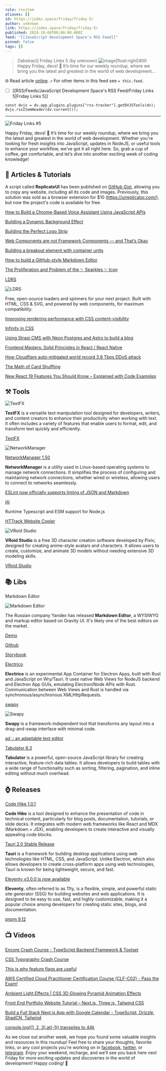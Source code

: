 ```yaml
---
role: rssitem
aliases: []
id: https://jsdev.space/friday/friday-5/
author: unknown
link: https://jsdev.space/friday/friday-5/
published: 2024-10-04T00:00:00.000Z
feed: "[[JavaScript Development Space's RSS Feed]]"
pinned: false
tags: []
---
```


> [!abstract] Friday Links 5 (by unknown)
> ![image|float:right|400](./images/friday-5.png) Happy Friday, devs! 🎉 It’s time for our weekly roundup, where we bring you the latest and greatest in the world of web development…

🌐 Read article [online](https://jsdev.space/friday/friday-5/). ⤴ For other items in this feed see `= this.feed`.

- [ ] [[RSS/Feeds/JavaScript Development Space's RSS Feed/Friday Links 5|Friday Links 5]]

~~~dataviewjs
const dvjs = dv.app.plugins.plugins["rss-tracker"].getDVJSTools(dv);
dvjs.rssItemHeader(dv.current());
~~~

- - -

![Friday Links #5](./images/friday-5.png)

Happy Friday, devs! 🎉 It’s time for our weekly roundup, where we bring you the latest and greatest in the world of web development. Whether you're looking for fresh insights into JavaScript, updates in NodeJS, or useful tools to enhance your workflow, we’ve got it all right here. So, grab a cup of coffee, get comfortable, and let’s dive into another exciting week of coding knowledge!

## 📜 Articles & Tutorials

A script called **ReplicateUI** has been published on [GitHub Gist](https://gist.github.com/markflorkowski/4269bc529324dceb2858c77b7609704c#file-gistfile1-txt), allowing you to copy any website, including all its code and images. Previously, this solution was sold as a browser extension for $10 (https://uireplicator.com/), but now the project's code is available for free.

[How to Build a Chrome-Based Voice Assistant Using JavaScript APIs](https://medium.com/@kenzic/how-to-build-a-chrome-based-voice-assistant-using-javascript-apis-ed2895658eb2)

[Building a Dynamic Background Effect](https://www.letsbuildui.dev/articles/building-a-dynamic-background-effect/)

[Building the Perfect Logo Strip](https://9elements.com/blog/building-the-perfect-logo-strip/)

[Web Components are not Framework Components — and That’s Okay](https://lea.verou.me/blog/2024/wcs-vs-frameworks/)

[Building a breakout element with container units](https://piccalil.li/blog/building-a-breakout-element-with-container-units/)

[How to build a GitHub-style Markdown Editor](https://indiecourses.com/blog/how-to-build-a-github-style-markdown-editor)

[The Proliferation and Problem of the ✨ Sparkles ✨ Icon](https://css-tricks.com/the-proliferation-and-problem-of-the-sparkles-icon/)

[LDRS](https://uiball.com/ldrs/)

![LDRS](./images/ldrs.png)

Free, open-source loaders and spinners for your next project.
Built with HTML, CSS & SVG, and powered by web components, for maximum compatibility.

[Improving rendering performance with CSS content-visibility](https://nolanlawson.com/2024/09/18/improving-rendering-performance-with-css-content-visibility/)

[Infinity in CSS](https://frontendmasters.com/blog/infinity-in-css/)

[Using Strapi CMS with Neon Postgres and Astro to build a blog](https://neon.tech/guides/strapi-cms)

[Frontend Masters: Solid Principles in React / React Native](https://blog.stackademic.com/react-native-masters-solid-principles-in-react-react-native-a1b8df8d261d)

[How Cloudflare auto-mitigated world record 3.8 Tbps DDoS attack](https://blog.cloudflare.com/how-cloudflare-auto-mitigated-world-record-3-8-tbps-ddos-attack/)

[The Math of Card Shuffling](https://fredhohman.com/card-shuffling/)

[New React 19 Features You Should Know – Explained with Code Examples](https://www.freecodecamp.org/news/new-react-19-features-you-should-know-with-code-examples/)

## ⚒️ Tools

![TextFX](./images/textfx.png)

**TextFX** is a versatile text manipulation tool designed for developers, writers, and content creators to enhance their productivity when working with text. It often includes a variety of features that enable users to format, edit, and transform text quickly and efficiently.

[TextFX](https://textfx.withgoogle.com/)

![NetworkManager](./images/NetworkManager.png)

[NetworkManager 1.50](https://networkmanager.dev/)

**NetworkManager** is a utility used in Linux-based operating systems to manage network connections. It simplifies the process of configuring and maintaining network connections, whether wired or wireless, allowing users to connect to networks seamlessly.

[ESLint now officially supports linting of JSON and Markdown](https://eslint.org/blog/2024/10/eslint-json-markdown-support/)

[jiti](https://github.com/unjs/jiti)

Runtime Typescript and ESM support for Node.js

[HTTrack Website Copier](https://github.com/xroche/httrack)

![VRoid Studio](./images/VRoid-Studio.png)

**VRoid Studio** is a free 3D character creation software developed by Pixiv, designed for creating anime-style avatars and characters. It allows users to create, customize, and animate 3D models without needing extensive 3D modeling skills.

[VRoid Studio](https://vroid.com/en/studio)

## 📚 Libs

Markdown Editor

![Markdown Editor](./images/Markdown-Editor.png)

The Russian company Yandex has released **Markdown Editor**, a WYSIWYG and markup editor based on Gravity UI. It's likely one of the best editors on the market.

[Demo](https://gravity-ui.com/libraries/markdown-editor/playground)

[Github](https://github.com/gravity-ui/markdown-editor/)

[Storybook](https://preview.gravity-ui.com/md-editor/)

[Electrico](https://github.com/thomastschurtschenthaler/electrico)

**Electrico** is an experimental App Container for Electron Apps, built with Rust and JavaScript on Wry/Tauri. It uses native Web Views for NodeJS backend and Electron App GUIs, emulating Electron/Node APIs with Rust. Communication between Web Views and Rust is handled via synchronous/asynchronous XMLHttpRequests.

[swapy](https://github.com/TahaSh/swapy)

![Swapy](./images/swapy.png)

**Swapy** is a framework-independent tool that transforms any layout into a drag-and-swap interface with minimal code.


[ad :: an adaptable text editor](https://github.com/sminez/)

[Tabulator 6.3](https://tabulator.info/docs/6.3/release)

**Tabulator** is a powerful, open-source JavaScript library for creating interactive, feature-rich data tables. It allows developers to build tables with a wide range of functionality such as sorting, filtering, pagination, and inline editing without much overhead. 

## ⌚ Releases

[Code Hike 1.0.1](https://github.com/code-hike/codehike)

**Code Hike** is a tool designed to enhance the presentation of code in technical content, particularly for blog posts, documentation, tutorials, or slide decks. It integrates with modern web frameworks like React and MDX (Markdown + JSX), enabling developers to create interactive and visually appealing code blocks.

[Tauri 2.0 Stable Release](https://v2.tauri.app/blog/tauri-20/)

**Tauri** is a framework for building desktop applications using web technologies like HTML, CSS, and JavaScript. Unlike Electron, which also allows developers to create cross-platform apps using web technologies, Tauri is known for being lightweight, secure, and fast.

[Eleventy v3.0.0 is now available](https://www.11ty.dev/blog/eleventy-v3/)

**Eleventy**, often referred to as 11ty, is a flexible, simple, and powerful static site generator (SSG) for building websites and web applications. It is designed to be easy to use, fast, and highly customizable, making it a popular choice among developers for creating static sites, blogs, and documentation.

[pnpm 9.12](https://github.com/pnpm/pnpm/releases/tag/v9.12.0)


## 📺 Videos

[Encore Crash Course - TypeScript Backend Framework & Toolset](https://www.youtube.com/watch?v=tL01EzN2-xA&ab_channel=TraversyMedia)

[CSS Typography Crash Course](https://www.youtube.com/watch?v=WdBNYcWG0Yg&ab_channel=KevinPowell)

[This is why feature flags are useful](https://www.youtube.com/watch?v=3JtnK4uRbJw&ab_channel=WebDevCody)

[AWS Certified Cloud Practitioner Certification Course (CLF-C02) - Pass the Exam!](https://www.youtube.com/watch?v=NhDYbskXRgc&ab_channel=freeCodeCamp.org)

[Ambient Light Effects | CSS 3D Glowing Pyramid Animation Effects](https://www.youtube.com/watch?v=J2sT05YtScM&ab_channel=OnlineTutorials)

[Front End Portfolio Website Tutorial – Next.js, Three.js, Tailwind CSS](https://www.youtube.com/watch?v=aZZrEE_UsIk&ab_channel=freeCodeCamp.org)

[Build a Full Stack Next.js App with Google Calendar - TypeScript, Drizzle, ShadCN, Tailwind](https://www.youtube.com/watch?v=0Oacr8VrnNk&ab_channel=WebDevSimplified)

[console.log([1, 2, 3].at(-1)) transpiles to 44k](https://www.youtube.com/watch?v=odhjF1obcUo)

As we close out another week, we hope you found some valuable insights and resources in this roundup! Feel free to share your thoughts, favorite links, or any cool projects you're working on in [facebook](https://www.facebook.com/jsdevspace), [twitter](https://twitter.com/jsdevspace), or [telegram](https://t.me/jsdevspace). Enjoy your weekend, recharge, and we’ll see you back here next Friday for more exciting updates and discoveries in the world of development! Happy coding! 🎉